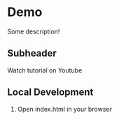 # Demo 

Some description!

## Subheader 

Watch tutorial on Youtube

## Local Development 
1. Open index.html in your browser 